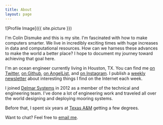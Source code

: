 ```yaml
---
title: About
layout: page
---
```

![Profile Image]({{ site.picture }})

I'm Colin Dismuke and this is my site. I'm fascinated with how to make computers smarter. We live in incredibly exciting times with huge increases in data and computational resources. How can we harness these advances to make the world a better place? I hope to document my journey toward achieving that goal here.

I'm an ocean engineer currently living in Houston, TX. You can find me [on Twitter](http://twitter.com/cpdis), [on Github](http://github.com/cpdis), [on AngelList](https://angel.co/colin-dismuke), and [on Instagram](https://www.instagram.com/cpdis/). I publish a [weekly newsletter](https://ofnote.substack.com) about interesting things I find on the Internet each week. 

I joined [Delmar Systems](http://www.delmarsystems.com/site.php) in 2012 as a member of the technical and engineering team. I've done a lot of engineering work and traveled all over the world designing and deploying mooring systems.

Before that, I spent six years at [Texas A&M](https://engineering.tamu.edu/ocean/) getting a few degrees.

Want to chat? Feel free to [email me](mailto:colin.dismuke@gmail.com).


